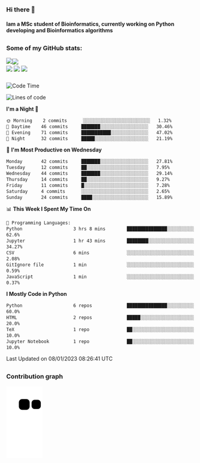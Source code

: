 ### Hi there 👋
#### Iam a MSc student of Bioinformatics, currently working on Python developing and Bioinformatics algorithms

##
### Some of my GitHub stats:

<div>
  <a href="https://github.com/AdrianoSilva19/AdrianoSilva19">
    <img heigth="180" align="left" src="https://github-readme-stats.vercel.app/api?username=AdrianoSilva19&count_private=true&include_all_comits=true&show_icons=true&theme=dracula" />
    <img heigth="180" align="center" src="https://github-readme-stats.vercel.app/api/top-langs/?username=AdrianoSilva19&langs_count=3&theme=dracula" />
  </a>
</div>

<div style="display:inline_block">
  <img align="center" heigth="30" width="30" src="https://cdn.jsdelivr.net/gh/devicons/devicon/icons/python/python-plain.svg" />
  <img align="center" heigth="30" width="30" src="https://cdn.jsdelivr.net/gh/devicons/devicon/icons/r/r-original.svg" />
  <img align="center" heigth="35" width="35" src="https://cdn.jsdelivr.net/gh/devicons/devicon/icons/neo4j/neo4j-original.svg" />
</div>

##

<!--START_SECTION:waka-->
![Code Time](http://img.shields.io/badge/Code%20Time-82%20hrs%2058%20mins-blue)

![Lines of code](https://img.shields.io/badge/From%20Hello%20World%20I%27ve%20Written-2%20Million%20lines%20of%20code-blue)

**I'm a Night 🦉** 

```text
🌞 Morning    2 commits      ░░░░░░░░░░░░░░░░░░░░░░░░░   1.32% 
🌆 Daytime    46 commits     ███████░░░░░░░░░░░░░░░░░░   30.46% 
🌃 Evening    71 commits     ███████████░░░░░░░░░░░░░░   47.02% 
🌙 Night      32 commits     █████░░░░░░░░░░░░░░░░░░░░   21.19%

```
📅 **I'm Most Productive on Wednesday** 

```text
Monday       42 commits     ███████░░░░░░░░░░░░░░░░░░   27.81% 
Tuesday      12 commits     ██░░░░░░░░░░░░░░░░░░░░░░░   7.95% 
Wednesday    44 commits     ███████░░░░░░░░░░░░░░░░░░   29.14% 
Thursday     14 commits     ██░░░░░░░░░░░░░░░░░░░░░░░   9.27% 
Friday       11 commits     █░░░░░░░░░░░░░░░░░░░░░░░░   7.28% 
Saturday     4 commits      ░░░░░░░░░░░░░░░░░░░░░░░░░   2.65% 
Sunday       24 commits     ████░░░░░░░░░░░░░░░░░░░░░   15.89%

```


📊 **This Week I Spent My Time On** 

```text
💬 Programming Languages: 
Python                   3 hrs 8 mins        ███████████████░░░░░░░░░░   62.6% 
Jupyter                  1 hr 43 mins        ████████░░░░░░░░░░░░░░░░░   34.27% 
CSV                      6 mins              ░░░░░░░░░░░░░░░░░░░░░░░░░   2.08% 
GitIgnore file           1 min               ░░░░░░░░░░░░░░░░░░░░░░░░░   0.59% 
JavaScript               1 min               ░░░░░░░░░░░░░░░░░░░░░░░░░   0.37%

```

**I Mostly Code in Python** 

```text
Python                   6 repos             ███████████████░░░░░░░░░░   60.0% 
HTML                     2 repos             █████░░░░░░░░░░░░░░░░░░░░   20.0% 
TeX                      1 repo              ██░░░░░░░░░░░░░░░░░░░░░░░   10.0% 
Jupyter Notebook         1 repo              ██░░░░░░░░░░░░░░░░░░░░░░░   10.0%

```



 Last Updated on 08/01/2023 08:26:41 UTC
<!--END_SECTION:waka-->

##

### Contribution graph

![snake svg](https://github.com/AdrianoSilva19/AdrianoSilva19/blob/output/github-contribution-grid-snake.svg)







<!--

Here are some ideas to get you started:

- 🔭 I’m currently working on ...
- 🌱 I’m currently learning ...
- 👯 I’m looking to collaborate on ...
- 🤔 I’m looking for help with ...
- 💬 Ask me about ...
- 📫 How to reach me: ...
- 😄 Pronouns: ...
- ⚡ Fun fact: ...
-->
